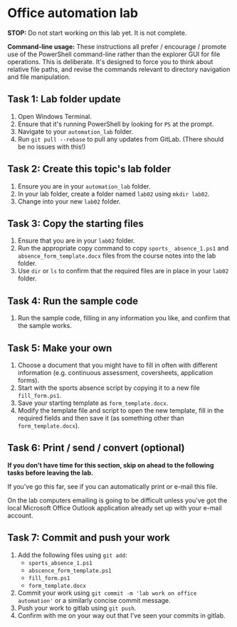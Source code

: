 # Office automation lab

**STOP:** Do not start working on this lab yet. It is not complete.

**Command-line usage:**
These instructions all prefer / encourage / promote use of the PowerShell command-line rather than the explorer GUI for file operations.
This is deliberate.
It's designed to force you to think about relative file paths, and revise the commands relevant to directory navigation and file manipulation. 


## Task 1: Lab folder update

1. Open Windows Terminal.
2. Ensure that it's running PowerShell by looking for `PS` at the prompt. 
3. Navigate to your `automation_lab` folder.
4. Run `git pull --rebase` to pull any updates from GitLab. (There should be no issues with this!)


## Task 2: Create this topic's lab folder

1. Ensure you are in your `automation_lab` folder.
2. In your lab folder, create a folder named `lab02` using `mkdir lab02`.
3. Change into your new `lab02` folder.


## Task 3: Copy the starting files

1. Ensure that you are in your `lab02` folder.
2. Run the appropriate copy command to copy `sports_
absence_1.ps1` and `absence_form_template.docx` files from the course notes into the lab folder.
3. Use `dir` or `ls` to confirm that the required files are in place in your `lab02` folder.


## Task 4: Run the sample code

1. Run the sample code, filling in any information you like, and confirm that the sample works. 


## Task 5: Make your own

1. Choose a document that you might have to fill in often with different information (e.g. continuous assessment, coversheets, application forms). 
2. Start with the sports absence script by copying it to a new file `fill_form.ps1`. 
3. Save your starting template as `form_template.docx`. 
4. Modify the template file and script to open the new template, fill in the required fields and then save it (as something other than `form_template.docx`). 


## Task 6: Print / send / convert (optional)

**If you don't have time for this section, skip on ahead to the following tasks before leaving the lab.**

If you've go this far, see if you can automatically print or e-mail this file. 

On the lab computers emailing is going to be difficult unless you've got the local Microsoft Office Outlook application already set up with your e-mail account. 


## Task 7: Commit and push your work

1. Add the following files using `git add`:
   - `sports_absence_1.ps1`
   - `abscence_form_template.ps1`
   - `fill_form.ps1`
   - `form_template.docx`
2. Commit your work using `git commit -m 'lab work on office automation'` or a similarly concise commit message.
3. Push your work to gitlab using `git push`. 
4. Confirm with me on your way out that I've seen your commits in gitlab. 

